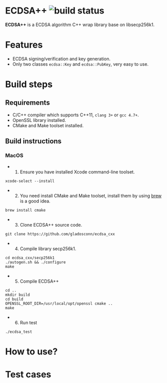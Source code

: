 # ECDSA++ ![build status](https://travis-ci.org/gladosconn/ecdsa_cxx.svg?branch=master)

**ECDSA++** is a ECDSA algorithm C++ wrap library base on libsecp256k1.

# Features

* ECDSA signing/verification and key generation.
* Only two classes `ecdsa::Key` and `ecdsa::PubKey`, very easy to use.

# Build steps

## Requirements

* C/C++ compiler which supports C++11, `clang 3+` or `gcc 4.7+`.
* OpenSSL library installed.
* CMake and Make toolset installed.

## Build instructions

### MacOS

* 1. Ensure you have installed Xcode command-line toolset.
```
xcode-select --install
```

* 2. You need install CMake and Make toolset, install them by using [brew](https://brew.sh) is a good idea.
```
brew install cmake

```

* 3. Clone ECDSA++ source code.
```
git clone https://github.com/gladosconn/ecdsa_cxx
```

* 4. Compile library secp256k1.
```
cd ecdsa_cxx/secp256k1
./autogen.sh && ./configure
make
```

* 5. Compile ECDSA++
```
cd ..
mkdir build
cd build
OPENSSL_ROOT_DIR=/usr/local/opt/openssl cmake ..
make
```

* 6. Run test
```
./ecdsa_test
```

# How to use?

# Test cases

